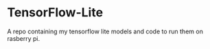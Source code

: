 # TensorFlow-Lite
A repo containing my tensorflow lite models and code to run them on rasberry pi. 
